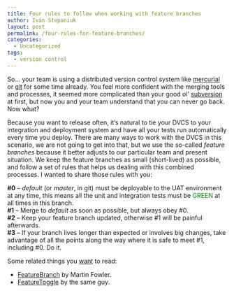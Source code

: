 ```yaml
---
title: Four rules to follow when working with feature branches
author: Iván Stepaniuk
layout: post
permalink: /four-rules-for-feature-branches/
categories:
  - Uncategorized
tags:
  - version control
---
```

So&#8230; your team is using a distributed version control system like [mercurial][1] or [git][2] for some time already. You feel more confident with the merging tools and processes, it seemed more complicated than your good ol&#8217; [subversion][3] at first, but now you and your team understand that you can never go back. Now what?

Because you want to release often, it&#8217;s natural to tie your DVCS to your integration and deployment system and have all your tests run automatically every time you deploy. There are many ways to work with the DVCS in this scenario, we are not going to get into that, but we use the so-called *feature branches* because it better adjusts to our particular team and present situation. We keep the feature branches as small (short-lived) as possible, and follow a set of rules that helps us dealing with this combined processes. I wanted to share those rules with you:

**#0** &#8211; *default* (or *master*, in git) must be deployable to the UAT environment at any time, this means all the unit and integration tests must be <span style="color: #008000;">GREEN</span> at all times in this branch.  
**#1** &#8211; Merge to *default* as soon as possible, but always obey #0.  
**#2** &#8211; Keep your feature branch updated, otherwise #1 will be painful afterwards.  
**#3** &#8211; If your branch lives longer than expected or involves big changes, take advantage of all the points along the way where it is safe to meet #1, including #0. Do it.

Some related things you <span style="text-decoration: underline;">want</span> to read:

  * [FeatureBranch][4] by Martin Fowler.
  * [FeatureToggle][5] by the same guy.

 [1]: http://mercurial.selenic.com/
 [2]: http://git-scm.com/
 [3]: http://subversion.tigris.org/
 [4]: http://martinfowler.com/bliki/FeatureBranch.html
 [5]: http://martinfowler.com/bliki/FeatureToggle.html